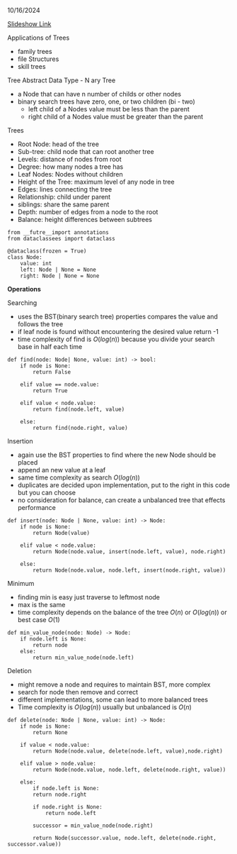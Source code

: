 10/16/2024

[Slideshow Link](https://docs.google.com/presentation/d/1o7xEJyV-w_fxItHnxVffp8gPoUGX_WAESpqcXvWSHig/edit#slide=id.g26f2471d749_2_420)

Applications of Trees
 - family trees
 - file Structures
 - skill trees

Tree Abstract Data Type - N ary Tree
 - a Node that can have n number of childs or other nodes
 - binary search trees have zero, one, or two children (bi - two)
	 - left child of a Nodes value must be less than the parent
	 - right child of a Nodes value must be greater than the parent

Trees
 - Root Node: head of the tree
 - Sub-tree: child node that can root another tree
 - Levels: distance of nodes from root
 - Degree: how many nodes a tree has
 - Leaf Nodes: Nodes without children
 - Height of the Tree: maximum level of any node in tree
 - Edges: lines connecting the tree
 - Relationship: child under parent
 - siblings: share the same parent
 - Depth: number of edges from a node to the root
 - Balance: height differences between subtrees

```
from __futre__import annotations
from dataclassees import dataclass

@dataclass(frozen = True)
class Node:
	value: int
	left: Node | None = None
	right: Node | None = None
```

**Operations**

Searching
 - uses the BST(binary search tree) properties compares the value and follows the tree
 - if leaf node is found without encountering the desired value return -1
 - time complexity of find is $O(log(n))$ because you divide your search base in half each time

```
def find(node: Node| None, value: int) -> bool:
	if node is None:
		return False
		
	elif value == node.value:
		return True
		
	elif value < node.value:
		return find(node.left, value)
		
	else:
		return find(node.right, value)
```

Insertion
 - again use the BST properties to find where the new Node should be placed
 - append an new value at a leaf
 - same time complexity as search $O(log(n))$
 - duplicates are decided upon implementation, put to the right in this code but you can choose
 - no consideration for balance, can create a unbalanced tree that effects performance

```
def insert(node: Node | None, value: int) -> Node:
	if node is None:
		return Node(value)

	elif value < node.value:
		return Node(node.value, insert(node.left, value), node.right)

	else:
		return Node(node.value, node.left, insert(node.right, value))
```

Minimum
 - finding min is easy just traverse to leftmost node
 - max is the same
 - time complexity depends on the balance of the tree $O(n)$ or $O(log(n))$ or best case $O(1)$

```
def min_value_node(node: Node) -> Node:
	if node.left is None:
		return node
	else:
		return min_value_node(node.left)
```

Deletion
 - might remove a node and requires to maintain BST, more complex
 - search for node then remove and correct
 - different implementations, some can lead to more balanced trees
 - Time complexity is $O(log(n))$ usually but unbalanced is $O(n)$ 

```
def delete(node: Node | None, value: int) -> Node:
	if node is None:
		return None

	if value < node.value:
		return Node(node.value, delete(node.left, value),node.right)

	elif value > node.value:
		return Node(node.value, node.left, delete(node.right, value))

	else:
		if node.left is None:
		return node.right

		if node.right is None:
			return node.left

		successor = min_value_node(node.right)

		return Node(successor.value, node.left, delete(node.right, successor.value))
```